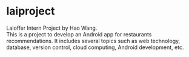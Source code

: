 # laiproject
Laioffer Intern Project by Hao Wang.  
This is a project to develop an Android app for restaurants recommendations. It includes several topics such as web technology, database, version control, cloud computing, Android development, etc.
